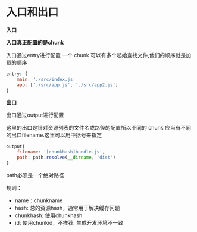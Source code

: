 # 入口和出口


**入口**

**入口真正配置的是chunk**

入口通过entry进行配置
一个 chunk 可以有多个起始查找文件,他们的顺序就是加载的顺序

```javascript
entry: {
    main: './src/index.js'
    app: ['./src/app.js', './src/app2.js']
}
```



**出口**

出口通过output进行配置

这里的出口是针对资源列表的文件名或路径的配置所以不同的 chunk 应当有不同的出口filename.这里可以用中括号来指定
    
```javascript
output{
    filename: '[chunkhash]bundle.js',
    path: path.resolve(__dirname, 'dist')
}
```
path必须是一个绝对路径

规则：
- name：chunkname
- hash: 总的资源hash，通常用于解决缓存问题
- chunkhash: 使用chunkhash
- id: 使用chunkid，不推荐. 生成开发环境不一致